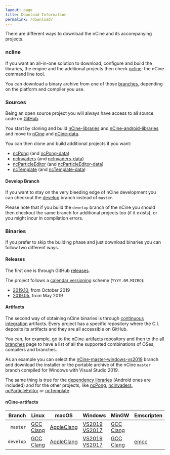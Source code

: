 ```yaml
---
layout: page
title: Download Information
permalink: /download/
---
```


There are different ways to download the nCine and its accompanying projects.

### ncline

If you want an all-in-one solution to download, configure and build the libraries, the engine and the additional projects then check [ncline](https://github.com/nCine/ncline): the nCine command line tool.

You can download a binary archive from one of those [branches](https://github.com/nCine/ncline-artifacts/branches/all), depending on the platform and compiler you use.

### Sources

Being an open source project you will always have access to all source code on [GitHub](https://github.com/nCine).

You start by cloning and build [nCine-libraries](https://github.com/nCine/nCine-libraries) and [nCine-android-libraries](https://github.com/nCine/nCine-android-libraries) and move to [nCine](https://github.com/nCine/nCine) and [nCine-data](https://github.com/nCine/nCine-data).

You can then clone and build additional projects if you want:
- [ncPong](https://github.com/nCine/ncPong) (and [ncPong-data](https://github.com/nCine/ncPong-data))
- [ncInvaders](https://github.com/nCine/ncInvaders) (and [ncInvaders-data](https://github.com/nCine/ncInvaders-data))
- [ncParticleEditor](https://github.com/nCine/ncParticleEditor) (and [ncParticleEditor-data](https://github.com/nCine/ncParticleEditor-data))
- [ncTemplate](https://github.com/nCine/ncTemplate) (and [ncTemplate-data](https://github.com/nCine/ncTemplate-data))

#### Develop Branch

If you want to stay on the very bleeding edge of nCine development you can checkout the [develop](/download-develop) branch instead of `master`.

Please note that if you build the `develop` branch of the nCine you should then checkout the same branch for additional projects too (if it exists), or you might incur in compilation errors.

### Binaries

If you prefer to skip the building phase and just download binaries you can follow two different ways.

#### Releases

The first one is through GitHub [releases](https://github.com/nCine/nCine/releases).

The project follows a [calendar versioning](https://calver.org/) scheme (`YYYY.0M.MICRO`):

- [2019.10](/download-201910), from October 2019
- [2019.05](/download-201905), from May 2019

#### Artifacts

The second way of obtaining nCine binaries is through [continuous integration](/ci/) artifacts.
Every project has a specific repository where the C.I. deposits its artifacts and they are all accessible on GitHub.

You can, for example, go to the [nCine-artifacts](https://github.com/nCine/nCine-artifacts/) repository and then to the [all branches](https://github.com/nCine/nCine-artifacts/branches/all) page to have a list of all the supported combinations of OSes, compilers and branches.

As an example you can select the [nCine-master-windows-vs2019](https://github.com/nCine/nCine-artifacts/tree/nCine-master-windows-vs2019) branch and download the installer or the portable archive of the nCine `master` branch compiled for Windows with Visual Studio 2019.

The same thing is true for the [dependency libraries](https://github.com/nCine/nCine-libraries-artifacts/branches/all) (Android ones are included) and for the other projects, like [ncPong](https://github.com/nCine/ncPong-artifacts/branches/all), [ncInvaders](https://github.com/nCine/ncInvaders-artifacts/branches/all), [ncParticleEditor](https://github.com/nCine/ncParticleEditor-artifacts/branches/all) or [ncTemplate](https://github.com/nCine/ncTemplate-artifacts/branches/all).

#### nCine-artifacts

|Branch|Linux|macOS|Windows|MinGW|Emscripten|
|-----:|-----|-----|-------|-----|----------|
|`master`|[GCC](https://github.com/nCine/nCine-artifacts/tree/nCine-master-linux-gcc) [Clang](https://github.com/nCine/nCine-artifacts/tree/nCine-master-linux-clang)|[AppleClang](https://github.com/nCine/nCine-artifacts/tree/nCine-master-darwin-appleclang)|[VS2019](https://github.com/nCine/nCine-artifacts/tree/nCine-master-windows-vs2019) [VS2017](https://github.com/nCine/nCine-artifacts/tree/nCine-master-windows-vs2017)|[GCC](https://github.com/nCine/nCine-artifacts/tree/nCine-master-mingw64-gcc) [Clang](https://github.com/nCine/nCine-artifacts/tree/nCine-master-mingw64-clang)||
|`develop`|[GCC](https://github.com/nCine/nCine-artifacts/tree/nCine-develop-linux-gcc) [Clang](https://github.com/nCine/nCine-artifacts/tree/nCine-develop-linux-clang)|[AppleClang](https://github.com/nCine/nCine-artifacts/tree/nCine-develop-darwin-appleclang)|[VS2019](https://github.com/nCine/nCine-artifacts/tree/nCine-develop-windows-vs2019) [VS2017](https://github.com/nCine/nCine-artifacts/tree/nCine-develop-windows-vs2017)|[GCC](https://github.com/nCine/nCine-artifacts/tree/nCine-develop-mingw64-gcc) [Clang](https://github.com/nCine/nCine-artifacts/tree/nCine-develop-mingw64-clang)|[emcc](https://github.com/nCine/nCine-artifacts/tree/nCine-develop-emscripten-emcc)|

